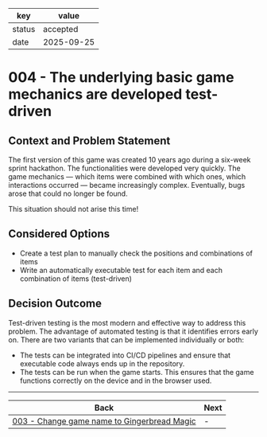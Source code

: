key    |value
-------|----------
status |accepted
date   |2025-09-25

# 004 - The underlying basic game mechanics are developed test-driven

## Context and Problem Statement

The first version of this game was created 10 years ago during a six-week sprint hackathon. The functionalities were developed very quickly. The game mechanics — which items were combined with which ones, which interactions occurred — became increasingly complex. Eventually, bugs arose that could no longer be found.

This situation should not arise this time!

## Considered Options

* Create a test plan to manually check the positions and combinations of items
* Write an automatically executable test for each item and each combination of items (test-driven)

## Decision Outcome

Test-driven testing is the most modern and effective way to address this problem. The advantage of automated testing is that it identifies errors early on. There are two variants that can be implemented individually or both:

* The tests can be integrated into CI/CD pipelines and ensure that executable code always ends up in the repository.
* The tests can be run when the game starts. This ensures that the game functions correctly on the device and in the browser used.

---

Back   |Next
-------|-------
[003 - Change game name to Gingerbread Magic](003-change-game-name.md) |-
